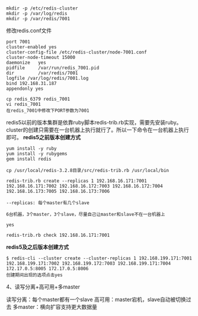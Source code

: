 #
```
mkdir -p /etc/redis-cluster
mkdir -p /var/log/redis
mkdir -p /var/redis/7001
```

修改redis.conf文件
```
port 7001
cluster-enabled yes
cluster-config-file /etc/redis-cluster/node-7001.conf
cluster-node-timeout 15000
daemonize	yes	
pidfile		/var/run/redis_7001.pid 						
dir 		/var/redis/7001		
logfile /var/log/redis/7001.log
bind 192.168.31.187		
appendonly yes
```

```
cp redis_6379 redis_7001
vi redis_7001
在redis_7001中修改下PORT参数为7001
```

redis5以前的版本集群是依靠ruby脚本redis-trib.rb实现，需要先安装ruby。cluster的创建只需要在一台机器上执行就行了。所以一下命令在一台机器上执行即可。
**redis5之前版本创建方式**
```shell
yum install -y ruby
yum install -y rubygems
gem install redis

cp /usr/local/redis-3.2.8目录/src/redis-trib.rb /usr/local/bin

redis-trib.rb create --replicas 1 192.168.16.171:7001 192.168.16.171:7002 192.168.16.172:7003 192.168.16.172:7004 192.168.16.173:7005 192.168.16.173:7006

--replicas: 每个master有几个slave

6台机器，3个master，3个slave，尽量自己让master和slave不在一台机器上

yes

redis-trib.rb check 192.168.16.171:7001

```

**redis5及之后版本创建方式**
```shell
$ redis-cli --cluster create --cluster-replicas 1 192.168.199.171:7001 192.168.199.171:7002 192.168.199.172:7003 192.168.199.171:7004 172.17.0.5:8005 172.17.0.5:8006
创建期间出现的选项点击yes
```

4、读写分离+高可用+多master

读写分离：每个master都有一个slave
高可用：master宕机，slave自动被切换过去
多master：横向扩容支持更大数据量